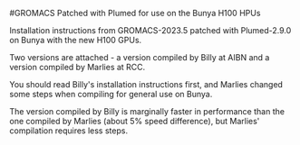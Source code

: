 
#GROMACS Patched with Plumed for use on the Bunya H100 HPUs

Installation instructions from GROMACS-2023.5 patched with Plumed-2.9.0 on Bunya with the new H100 GPUs.

Two versions are attached - a version compiled by Billy at AIBN and a version compiled by Marlies at RCC. 

You should read Billy's installation instructions first, and Marlies changed some steps when compiling for general use on Bunya.

The version compiled by Billy is marginally faster in performance than the one compiled by Marlies (about 5% speed difference), but Marlies' compilation requires less steps.

